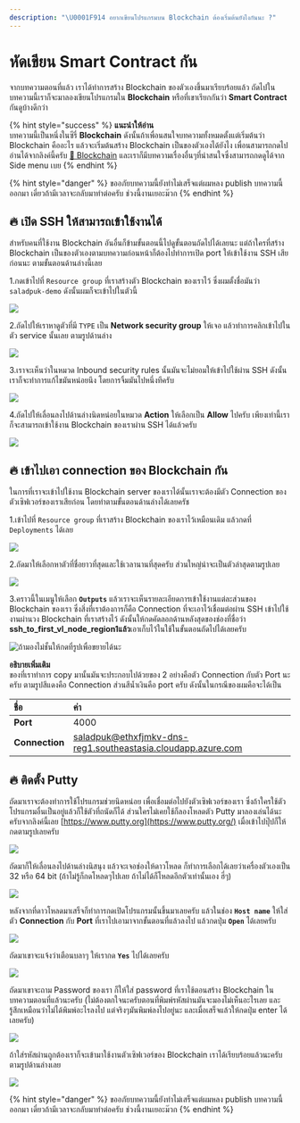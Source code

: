 ```yaml
---
description: "\U0001F914 อยากเขียนโปรแกรมบน Blockchain ต้องเริ่มต้นยังไงกันนะ ?"
---
```


# หัดเขียน Smart Contract กัน

จากบทความตอนที่แล้ว เราได้ทำการสร้าง Blockchain ของตัวเองขึ้นมาเรียบร้อยแล้ว ถัดไปในบทความนี้เราก็จะมาลองเขียนโปรแกรมใน **Blockchain** หรือที่เขาเรียกกันว่า **Smart Contract** กันดูบ้างดีกว่า

{% hint style="success" %}
**แนะนำให้อ่าน**  
บทความนี้เป็นหนึ่งในซีรี่ **Blockchain** ดังนั้นถ้าเพื่อนสนใจบทความทั้งหมดตั้งแต่เริ่มต้นว่า Blockchain คืออะไร แล้วจะเริ่มต้นสร้าง Blockchain เป็นของตัวเองได้ยังไง เพื่อนสามารถกดไปอ่านได้จากลิงค์นี้ครับ [👶 Blockchain](https://saladpuk.gitbook.io/learn/cloud/blockchain) และเราก็มีบทความเรื่องอื่นๆที่น่าสนใจซึ่งสามารถกดดูได้จาก Side menu เบย
{% endhint %}

{% hint style="danger" %}
ขออภัยบทความนี้ยังทำไม่เสร็จแต่ผมหลง publish บทความนี้ออกมา เดี๋ยวถ้ามีเวลาจะกลับมาทำต่อครับ ช่วงนี้งานเยอะม๊วก
{% endhint %}

## 🔥 เปิด SSH ให้สามารถเข้าใช้งานได้

สำหรับคนที่ใช้งาน Blockchain อันอื่นก็ข้ามขั้นตอนนี้ไปดูขั้นตอนถัดไปได้เลยนะ แต่ถ้าใครที่สร้าง Blockchain เป็นของตัวเองตามบทความก่อนหน้าก็ต้องไปทำการเปิด port ให้เข้าใช้งาน SSH เสียก่อนนะ ตามขั้นตอนด้านล่างนี้เลย

1.กดเข้าไปที่ `Resource group` ที่เราสร้างตัว Blockchain ของเราไว้ ซึ่งผมตั้งชื่อมันว่า `saladpuk-demo` ดังนั้นผมก็จะเข้าไปในตัวนี้

![](../../.gitbook/assets/select-resourcegroup.png)

2.ถัดไปให้เราหาดูตัวที่มี `TYPE` เป็น **Network security group** ให้เจอ แล้วทำการคลิกเข้าไปในตัว service นั้นเลย ตามรูปด้านล่าง

![](../../.gitbook/assets/image%20%2817%29.png)

3.เราจะเห็นว่าในหมวด Inbound security rules นั้นมันจะไม่ยอมให้เข้าไปใช้ผ่าน SSH ดังนั้นเราก็จะทำการแก้ไขมันหน่อยนึง โดยการจิ้มมันไปหนึ่งทีครับ

![](../../.gitbook/assets/image%20%28223%29.png)

4.ถัดไปให้เลื่อนลงไปด้านล่างนิดหน่อยในหมวด **Action** ให้เลือกเป็น **Allow** ไปครับ เพียงเท่านี้เราก็จะสามารถเข้าใช้งาน Blockchain ของเราผ่าน SSH ได้แล้วครับ

![](../../.gitbook/assets/image%20%28306%29.png)

## 🔥 เข้าไปเอา connection ของ Blockchain กัน

ในการที่เราจะเข้าไปใช้งาน Blockchain server ของเราได้นั้นเราจะต้องมีตัว Connection ของตัวเซิฟเวอร์ของเราเสียก่อน โดยทำตามขั้นตอนด้านล่างได้เลยครัช

1.เข้าไปที่ `Resource group` ที่เราสร้าง Blockchain ของเราไว้เหมือนเดิม แล้วกดที่ `Deployments` ได้เลย

![](../../.gitbook/assets/image%20%28302%29.png)

2.ถัดมาให้เลือกหาตัวที่ชื่อยาวที่สุดและใช้เวลานานที่สุดครับ ส่วนใหญ่น่าจะเป็นตัวล่าสุดตามรูปเลย

![](../../.gitbook/assets/image%20%2818%29.png)

3.คราวนี้ในเมนูให้เลือก **`Outputs`** แล้วเราจะเห็นรายละเอียดการเข้าใช้งานแต่ละส่วนของ Blockchain ของเรา ซึ่งสิ่งที่เราต้องการก็คือ Connection ที่จะเอาไว้เชื่อมต่อผ่าน SSH เข้าไปใช้งานผ่านวง Blockchain ที่เราสร้างไว้ ดังนั้นให้กดคัดลอกด้านหลังสุดของช่องที่ชื่อว่า **ssh\_to\_first\_vl\_node\_region1แล้ว**เอาเก็บไว้ในใช้ในขั้นตอนถัดไปได้เลยครับ

![&#xE16;&#xE49;&#xE32;&#xE21;&#xE2D;&#xE07;&#xE44;&#xE21;&#xE48;&#xE0A;&#xE31;&#xE49;&#xE19;&#xE43;&#xE2B;&#xE49;&#xE01;&#xE14;&#xE17;&#xE35;&#xE48;&#xE23;&#xE39;&#xE1B;&#xE40;&#xE1E;&#xE37;&#xE48;&#xE2D;&#xE02;&#xE22;&#xE32;&#xE22;&#xE44;&#xE14;&#xE49;&#xE19;&#xE30;](../../.gitbook/assets/image%20%2840%29.png)

**อธิบายเพิ่มเติม**  
ของที่เราทำการ copy มานั้นมันจะประกอบไปด้วยของ 2 อย่างคือตัว Connection กับตัว Port นะครับ ตามรูปสีแดงคือ Connection ส่วนสีน้ำเงินคือ port ครับ ดังนั้นในกรณีของผมคือจะได้เป็น

| ชื่อ | ค่า |
| :--- | :--- |
| **Port** | 4000 |
| **Connection** | saladpuk@ethxfjmkv-dns-reg1.southeastasia.cloudapp.azure.com |

## 🔥 ติดตั้ง Putty

ถัดมาเราจะต้องทำการใช้โปรแกรมช่วยนิดหน่อย เพื่อเชื่อมต่อไปยังตัวเซิฟเวอร์ของเรา ซึ่งถ้าใครใช้ตัวโปรแกรมอื่นเป็นอยู่แล้วก็ใช้ตัวที่ถนัดก็ได้ ส่วนใครไม่เคยใช้ก็ลองโหลดตัว Putty มาลองเล่นได้นะครับจากลิงค์นี้เลย [https://www.putty.org](https://www.putty.org/) เมื่อเข้าไปปุ๊ปก็ให้กดตามรูปเลยครับ

![](../../.gitbook/assets/image%20%28338%29.png)

ถัดมาก็ให้เลื่อนลงไปด้านล่างนิสนุง แล้วจะเจอช่องให้ดาวโหลด ก็ทำการเลือกได้เลยว่าเครื่องตัวเองเป็น 32 หรือ 64 bit \(ถ้าไม่รู้ก็กดโหลดๆไปเลย ถ้าไม่ได้ก็โหลดอีกตัวเท่านั้นเอง ฮี่ๆ\)

![](../../.gitbook/assets/image%20%2857%29.png)

หลังจากที่ดาวโหลดมาเสร็จก็ทำการกดเปิดโปรแกรมนั้นขึ้นมาเลยครับ แล้วในช่อง **`Host name`** ให้ใส่ตัว **Connection** กับ **Port** ที่เราไปเอามาจากขั้นตอนที่แล้วลงไป แล้วกดปุ่ม **`Open`** ได้เลยครับ

![](../../.gitbook/assets/image%20%28176%29.png)

ถัดมาเขาจะแจ้งว่าเตือนบลาๆ ให้เรากด **`Yes`** ไปได้เลยครับ

![](../../.gitbook/assets/image%20%28259%29.png)

ถัดมาเขาจะถาม Password ของเรา ก็ให้ใส่ password ที่เราใช้ตอนสร้าง Blockchain ในบทความตอนที่แล้วนะครับ \(ไม่ต้องตกใจนะครับตอนที่พิมพ์รหัสผ่านมันจะมองไม่เห็นอะไรเลย และรู้สึกเหมือนว่าไม่ได้พิมพ์อะไรลงไป แต่จริงๆมันพิมพ์ลงไปอยู่นะ และเมื่อเสร็จแล้วให้กดปุ่ม enter ได้เลยครับ\)

![](../../.gitbook/assets/image%20%28184%29.png)

ถ้าใส่รหัสผ่านถูกต้องเราก็จะเข้ามาใช้งานตัวเซิฟเวอร์ของ Blockchain เราได้เรียบร้อยแล้วนะครับ ตามรูปด้านล่างเลย

![](../../.gitbook/assets/image%20%2899%29.png)

{% hint style="danger" %}
ขออภัยบทความนี้ยังทำไม่เสร็จแต่ผมหลง publish บทความนี้ออกมา เดี๋ยวถ้ามีเวลาจะกลับมาทำต่อครับ ช่วงนี้งานเยอะม๊วก
{% endhint %}

